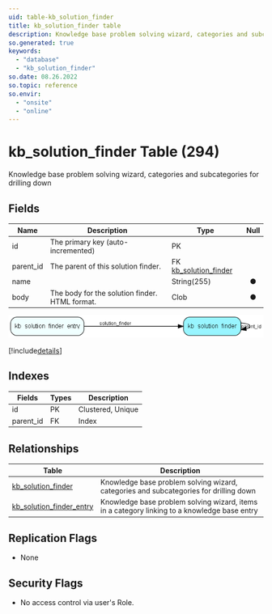```yaml
---
uid: table-kb_solution_finder
title: kb_solution_finder table
description: Knowledge base problem solving wizard, categories and subcategories for drilling down
so.generated: true
keywords:
  - "database"
  - "kb_solution_finder"
so.date: 08.26.2022
so.topic: reference
so.envir:
  - "onsite"
  - "online"
---
```


# kb\_solution\_finder Table (294)

Knowledge base problem solving wizard, categories and subcategories for drilling down

## Fields

| Name | Description | Type | Null |
|------|-------------|------|:----:|
|id|The primary key (auto-incremented)|PK| |
|parent\_id|The parent of this solution finder.|FK [kb_solution_finder](kb-solution-finder.md)| |
|name||String(255)|&#x25CF;|
|body|The body for the solution finder. HTML format.|Clob|&#x25CF;|


![kb_solution_finder table relationship diagram](./media/kb_solution_finder.png)

[!include[details](./includes/kb-solution-finder.md)]

## Indexes

| Fields | Types | Description |
|--------|-------|-------------|
|id |PK |Clustered, Unique |
|parent\_id |FK |Index |

## Relationships

| Table|  Description |
|------|-------------|
|[kb\_solution\_finder](kb-solution-finder.md)  |Knowledge base problem solving wizard, categories and subcategories for drilling down |
|[kb\_solution\_finder\_entry](kb-solution-finder-entry.md)  |Knowledge base problem solving wizard, items in a category linking to a knowledge base entry |


## Replication Flags

* None

## Security Flags

* No access control via user's Role.

